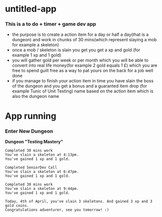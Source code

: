 # untitled-app

### This is a to do + timer + game dev app
- the purpose is to create a action item for a day or half a day(that is a dungeon) and work in chunks of 30 mins(which represent slaying a mob for example a skeleton)
- once a mob / skeleton is slain you get you get a xp and gold (for example 1 xp and 1 gold)
- you will gather gold per week or per month which you will be able to convert into real life money(for example 2 gold equals 1 £) which you are free to spend guilt free as a way to pat yours on the back for a job well done
- if you manage to finish your action item in time you have slain the boss of the dungeon and you get a bonus and a guaranted item drop (for example Tunic of Unit Testing) name based on the action item which is also the dungeon name

# App running
### Enter New Dungeon
**Dungeon "Testing Mastery"**

```
Completed 30 mins work
You've slain a skeleton at 4:13pm.  
You've gained 1 xp and 1 gold.

Completed SeniorDev Call
You've slain a skeleton at 6:47pm.  
You've gained 1 xp and 1 gold.

Completed 30 mins work
You've slain a skeleton at 9:44pm.  
You've gained 1 xp and 1 gold.

Today, 4th of April, you've slain 3 skeletons. And gained 3 xp and 3 gold coins.
Congratulations adventurer, see you tomorrow! :)
```
